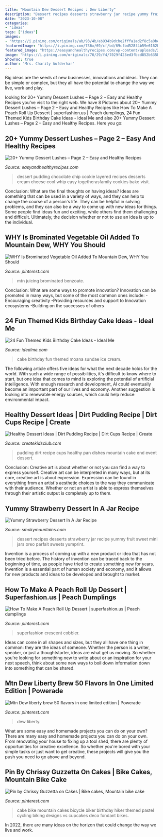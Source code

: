 ```yaml
---
title: "Mountain Dew Dessert Recipes : Dew Liberty"
description: "Dessert recipes desserts strawberry jar recipe yummy fruit sweet mini jars oreo parfait sweets yumprint"
date: "2023-10-08"
categories:
- "ideas"
tags: ["ideas"]
images:
- "https://i.pinimg.com/originals/ab/93/4b/ab934b9dcbe2fffa1ad2f8c5a0bebd80.jpg"
featuredImage: "https://i.pinimg.com/736x/69/cf/bd/69cfbd528f4b59e6162b9b8154969bb4.jpg"
featured_image: "https://easyandhealthyrecipes.com/wp-content/uploads/2019/06/18-Chocolate-Chip-Cookie-Layered-Pudding-Dessert.jpg"
image: "https://i.pinimg.com/originals/70/29/f4/7029f423ed3fbcd852b635b8f3a64e5c.jpg"
ShowToc: true
author: "Mrs. Charity Aufderhar"
---
```



Big ideas are the seeds of new businesses, innovations and ideas. They can be simple or complex, but they all have the potential to change the way we live, work and play.

	

		
looking for 20+ Yummy Dessert Lushes – Page 2 – Easy and Healthy Recipes you've visit to the right web. We have 8 Pictures about 20+ Yummy Dessert Lushes – Page 2 – Easy and Healthy Recipes like How To Make A Peach Roll Up Dessert | superfashion.us | Peach dumplings, 24 Fun Themed Kids Birthday Cake Ideas - Ideal Me and also 20+ Yummy Dessert Lushes – Page 2 – Easy and Healthy Recipes. Here you go:
		
    
## 20+ Yummy Dessert Lushes – Page 2 – Easy And Healthy Recipes

<img loading=lazy src="https://easyandhealthyrecipes.com/wp-content/uploads/2019/06/18-Chocolate-Chip-Cookie-Layered-Pudding-Dessert.jpg" onerror="this.onerror=null;this.src='https://tse2.mm.bing.net/th?id=OIP.9tVafM6g9ovLedzKjFakQwHaJ4&amp;pid=15.1';" alt="20+ Yummy Dessert Lushes – Page 2 – Easy and Healthy Recipes">

_Source: easyandhealthyrecipes.com_

>dessert pudding chocolate chip cookie layered recipes desserts cream cheese cool whip easy togetherasfamily cookies bake visit. 

	

Conclusion: What are the final thoughts on having ideas?
Ideas are something that can be used in a variety of ways, and they can help to change the course of a person's life. They can be helpful in solving problems, and they can also be a way to come up with new ideas for things. Some people find ideas fun and exciting, while others find them challenging and difficult. Ultimately, the decision whether or not to use an idea is up to the individual.

    
## WHY Is Brominated Vegetable Oil Added To Mountain Dew, WHY You Should

<img loading=lazy src="https://i.pinimg.com/736x/69/cf/bd/69cfbd528f4b59e6162b9b8154969bb4.jpg" onerror="this.onerror=null;this.src='https://tse3.mm.bing.net/th?id=OIP.cDUGxJvvKpzurzfUHrDG2QHaHZ&amp;pid=15.1';" alt="WHY Is Brominated Vegetable Oil Added To Mountain Dew, WHY You Should">

_Source: pinterest.com_

>mtn juicing brominated benzoate. 

	

Conclusion: What are some ways to promote innovation?
Innovation can be promoted in many ways, but some of the most common ones include: 
-Encouraging creativity 
-Providing resources and support to Innovation ecosystems 
-Building on the successes of others

    
## 24 Fun Themed Kids Birthday Cake Ideas - Ideal Me

<img loading=lazy src="http://idealme.com/wp-content/uploads/2017/07/moana-cake-kids-birthday-cake-ideas.jpg" onerror="this.onerror=null;this.src='https://tse3.mm.bing.net/th?id=OIP.b-Jwb9V4QUngpBJcIu7dqAHaJ4&amp;pid=15.1';" alt="24 Fun Themed Kids Birthday Cake Ideas - Ideal Me">

_Source: idealme.com_

>cake birthday fun themed moana sundae ice cream. 

	

The following article offers five ideas for what the next decade holds for the world. With such a wide range of possibilities, it's difficult to know where to start, but one idea that comes to mind is exploring the potential of artificial intelligence. With enough research and development, AI could eventually become an important part of our lives and economy. Another suggestion is looking into renewable energy sources, which could help reduce environmental impact.

    
## Healthy Dessert Ideas | Dirt Pudding Recipe | Dirt Cups Recipe | Create

<img loading=lazy src="https://www.createkidsclub.com/wp-content/uploads/2019/01/Dirt-pudding-close-up.jpg" onerror="this.onerror=null;this.src='https://tse4.mm.bing.net/th?id=OIP.9GIEDZgtcgks2bkdUyy7qgHaLH&amp;pid=15.1';" alt="Healthy Dessert Ideas | Dirt Pudding Recipe | Dirt Cups Recipe | Create">

_Source: createkidsclub.com_

>pudding dirt recipe cups healthy pan dishes mountain cake end event dessert. 

	

Conclusion: Creative art is about whether or not you can find a way to express yourself.
Creative art can be interpreted in many ways, but at its core, creative art is about expression. Expression can be found in everything from an artist's aesthetic choices to the way they communicate with their audience. Whether or not an artist is able to express themselves through their artistic output is completely up to them.

    
## Yummy Strawberry Dessert In A Jar Recipe

<img loading=lazy src="http://smokymountains.com/wp-content/uploads/2013/12/Depositphotos_23531977_original.jpg" onerror="this.onerror=null;this.src='https://tse3.mm.bing.net/th?id=OIP.Sikc_Pd1d2KEWU_QTq3IFgHaLH&amp;pid=15.1';" alt="Yummy Strawberry Dessert In A Jar Recipe">

_Source: smokymountains.com_

>dessert recipes desserts strawberry jar recipe yummy fruit sweet mini jars oreo parfait sweets yumprint. 

	

Invention is a process of coming up with a new product or idea that has not been tried before. The history of invention can be traced back to the beginning of time, as people have tried to create something new for years. Invention is a essential part of human society and economy, and it allows for new products and ideas to be developed and brought to market.

    
## How To Make A Peach Roll Up Dessert | Superfashion.us | Peach Dumplings

<img loading=lazy src="https://i.pinimg.com/originals/70/29/f4/7029f423ed3fbcd852b635b8f3a64e5c.jpg" onerror="this.onerror=null;this.src='https://tse2.mm.bing.net/th?id=OIP.4-4mf45w-5iEY2Q1kHP8swHaHa&amp;pid=15.1';" alt="How To Make A Peach Roll Up Dessert | superfashion.us | Peach dumplings">

_Source: pinterest.com_

>superfashion crescent cobbler. 

	

Ideas can come in all shapes and sizes, but they all have one thing in common: they are the ideas of someone. Whether the person is a writer, speaker, or just a thoughtstarter, ideas are what get us moving. So whether you're looking for something new to write about or an inspiration for your next speech, think about some new ways to boil down information down into something that can be shared.

    
## Mtn Dew Liberty Brew 50 Flavors In One Limited Edition | Powerade

<img loading=lazy src="https://i.pinimg.com/originals/ab/93/4b/ab934b9dcbe2fffa1ad2f8c5a0bebd80.jpg" onerror="this.onerror=null;this.src='https://tse4.mm.bing.net/th?id=OIP.JjqT-CnaQ2niHyQ0VpBe_gHaSJ&amp;pid=15.1';" alt="Mtn Dew liberty brew 50 flavors in one limited edition | Powerade">

_Source: pinterest.com_

>dew liberty. 

	

What are some easy and homemade projects you can do on your own?
There are many easy and homemade projects you can do on your own. From renovating your house to fixing up a tool shed, there are plenty of opportunities for creative excellence. So whether you're bored with your simple tasks or just want to get creative, these projects will give you the push you need to go above and beyond.

    
## Pin By Chrissy Guzzetta On Cakes | Bike Cakes, Mountain Bike Cake

<img loading=lazy src="https://i.pinimg.com/originals/c6/c5/d3/c6c5d3bfdd2a7b34de6aa11bcf7014a8.jpg" onerror="this.onerror=null;this.src='https://tse1.mm.bing.net/th?id=OIP.96VvF60N1ymDPBRTYvMZEwHaLH&amp;pid=15.1';" alt="Pin by Chrissy Guzzetta on Cakes | Bike cakes, Mountain bike cake">

_Source: pinterest.com_

>cake bike mountain cakes bicycle biker birthday hiker themed pastel cycling biking designs vs cupcakes deco fondant bikes. 

	

In 2022, there are many ideas on the horizon that could change the way we live and work.

